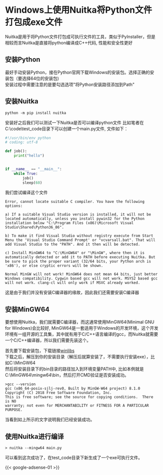 # Windows上使用Nuitka将Python文件打包成exe文件

Nuitka是用于将Python文件打包成可执行文件的工具，类似于PyInstaller，但是相较而言Nuitka是直接将python编译成C++代码, 性能和安全性更好

## 安装Python
最好手动安装Python，接在Python官网下载Windows的安装包。选择正确的安装包（要选择64位的安装包)  
安装过程中需要注意的是要勾选选项"将Python安装路径添加到Path"
## 安装Nuitka
``` shell
python -m pip install nuitka
```  
安装好之后我们可以测试一下Nuitka是否可以编译python文件
比如笔者在C:\code\test_code目录下可以创建一个main.py文件, 文件如下：  
```python
#!/usr/bin/env python
# coding: utf-8

def job():
    print("hello")
    

if __name__ == "__main__":
    while True:
        job()
        sleep(60)
```
我们尝试编译这个文件  
``` shell
Error, cannot locate suitable C compiler. You have the following options:

a) If a suitable Visual Studio version is installed, it will not be located automatically, unless you install pywin32 for the Python installation below "C:\Program Files (x86)\Microsoft Visual Studio\Shared\Python36_86".

b) To make it find Visual Studio without registry execute from Start Menu the 'Visual Studio Command Prompt' or "vcvarsall.bat". That will add Visual Studio to the "PATH". And it then will be detected.

c) Install MinGW64 to "C:\MinGW64" or "\MinGW", where then it is automatically detected or add it to PATH before executing Nuitka. But be sure to pick the proper variant (32/64 bits, your Python arch is 'x86'), or else cryptic errors will be shown.

Normal MinGW will not work! MinGW64 does not mean 64 bits, just better Windows compatibility. Cygwin based gcc will not work. MSYS2 based gcc will not work. clang-cl will only work if MSVC already worked.
```  
这是由于我们并没有安装C编译器的缘故，因此我们还需要安装C编译器
## 安装MinGW64
要想使用Nuitka，我们就需要C编译器，而这通常使用MinGW64(Minimal GNU for Windows)会比较好, MinGW64是一套适用于Windows的开发环境，这个开发环境有一组开源的工具集，其中就有用于C/C++语言编译的gcc，而Nuitka就需要一个C/C++编译器，所以我们需要先装这个。

首先要下载安装包，下载链接[winlibs](https://winlibs.com/)  
下载之后，解压到你的安装目录（解压后就算安装了，不需要执行安装exe），比如C:\MinGW64  
然后将安装目录下的bin目录的路径加入到环境变量PATH中, 比如本例就是C:\MinGW64\mingw64\bin，然后打开CMD验证是否安装成功。
```shell
>gcc --version
gcc (x86_64-posix-sjlj-rev0, Built by MinGW-W64 project) 8.1.0
Copyright (C) 2018 Free Software Foundation, Inc.
This is free software; see the source for copying conditions.  There is NO
warranty; not even for MERCHANTABILITY or FITNESS FOR A PARTICULAR PURPOSE.
```
当看到如上所示的文字说明我们已经安装成功。
## 使用Nuitka进行编译
```shell
> nuitka --mingw64 main.py
```
可以看到这次成功了，在test_code目录下新生成了一个exe可执行文件。
 
{{< google-adsense-01 >}}
